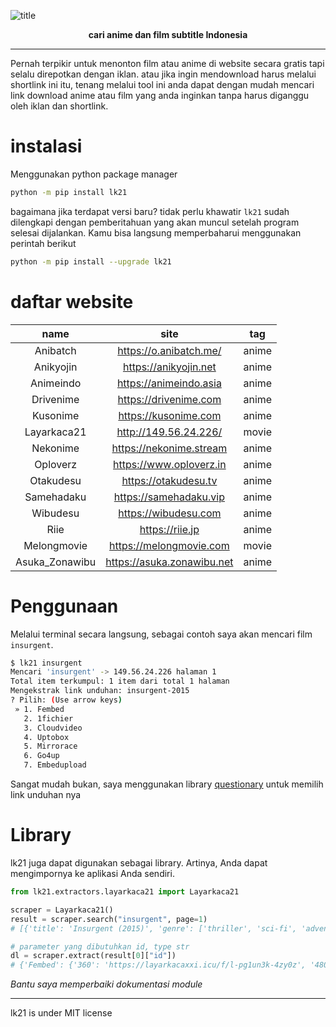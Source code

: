 
![title](https://drive.google.com/uc?export=view&id=1kNTbXCojFechk1MKt1BPwVwoOWqE3kUW)

<div align="center">
  <strong>
cari anime dan film subtitle Indonesia
</strong>
</div>

-------

Pernah terpikir untuk menonton film atau anime di website secara gratis tapi selalu direpotkan dengan iklan. atau jika ingin mendownload harus melalui shortlink ini itu, tenang melalui tool ini anda dapat dengan mudah mencari link download anime atau film yang anda inginkan tanpa harus  diganggu oleh iklan dan shortlink.

# instalasi
Menggunakan python package manager
```bash
python -m pip install lk21
```

bagaimana jika terdapat versi baru? tidak perlu khawatir `lk21` sudah dilengkapi dengan pemberitahuan yang akan muncul setelah program selesai dijalankan. Kamu bisa langsung memperbaharui menggunakan perintah berikut
```bash
python -m pip install --upgrade lk21
```

# daftar website
| name | site | tag |
|:---:|:---:|:---:|
| Anibatch | https://o.anibatch.me/ | anime |
| Anikyojin | https://anikyojin.net | anime |
| Animeindo | https://animeindo.asia | anime |
| Drivenime | https://drivenime.com | anime |
| Kusonime | https://kusonime.com | anime |
| Layarkaca21 | http://149.56.24.226/ | movie |
| Nekonime | https://nekonime.stream | anime |
| Oploverz | https://www.oploverz.in | anime |
| Otakudesu | https://otakudesu.tv | anime |
| Samehadaku | https://samehadaku.vip | anime |
| Wibudesu | https://wibudesu.com | anime |
| Riie | https://riie.jp | anime |
| Melongmovie | https://melongmovie.com | movie |
| Asuka_Zonawibu | https://asuka.zonawibu.net | anime |

# Penggunaan
Melalui terminal secara langsung, sebagai contoh saya akan mencari film `insurgent`.

```bash
$ lk21 insurgent
Mencari 'insurgent' -> 149.56.24.226 halaman 1
Total item terkumpul: 1 item dari total 1 halaman
Mengekstrak link unduhan: insurgent-2015
? Pilih: (Use arrow keys)
 » 1. Fembed
   2. 1fichier
   3. Cloudvideo
   4. Uptobox
   5. Mirrorace
   6. Go4up
   7. Embedupload
```

Sangat mudah bukan, saya menggunakan library [questionary](https://pypi.org/project/questionary/) untuk memilih link unduhan nya

# Library
lk21 juga dapat digunakan sebagai library. Artinya, Anda dapat mengimpornya ke aplikasi Anda sendiri.

```python
from lk21.extractors.layarkaca21 import Layarkaca21

scraper = Layarkaca21()
result = scraper.search("insurgent", page=1)
# [{'title': 'Insurgent (2015)', 'genre': ['thriller', 'sci-fi', 'adventure'], 'star': ['Kate Winslet', 'Jai Courtney', 'Mekhi Phifer', 'Shailene Woodley'], 'country': ['usa'], 'size': ['1080', ''], 'quality': ['bluray', ''], 'year': ['2015', ''], 'director': 'Robert Schwentke', 'id': 'insurgent-2015'}]

# parameter yang dibutuhkan id, type str
dl = scraper.extract(result[0]["id"])
# {'Fembed': {'360': 'https://layarkacaxxi.icu/f/l-pg1un3k-4zy0z', '480': 'https://layarkacaxxi.icu/f/l-pg1un3k-4zy0z', '720': 'https://layarkacaxxi.icu/f/l-pg1un3k-4zy0z', '1080': 'https://layarkacaxxi.icu/f/l-pg1un3k-4zy0z'}, '1fichier': {'1080': 'https://1fichier.com/?xmnyfjrgufsolwxot482'}, 'Cloudvideo': {'1080': 'https://cloudvideo.tv/d5dcgcmw48xr'}, 'Uptobox': {'1080': 'https://uptobox.com/4td03kyc6jw6'}, 'Mirrorace': {'1080': 'https://mirrorace.org/m/1Gb4z'}, 'Go4up': {'1080': 'http://dl.go4up.com/dl/071f635ef45857'}, 'Embedupload': {'1080': 'http://www.embedupload.com/?d=6YCHFCJDKT'}}
```


<i>Bantu saya memperbaiki dokumentasi module</i>

-------

lk21 is under MIT license
